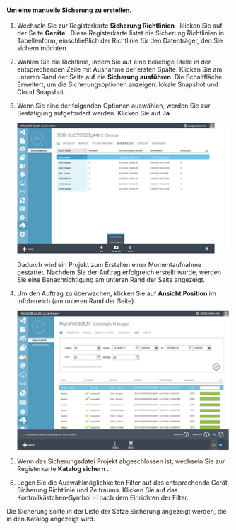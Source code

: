 <!--author=SharS last changed: 9/17/15-->

#### <a name="to-create-a-manual-backup"></a>Um eine manuelle Sicherung zu erstellen.

1. Wechseln Sie zur Registerkarte **Sicherung Richtlinien** , klicken Sie auf der Seite **Geräte** . Diese Registerkarte listet die Sicherung Richtlinien in Tabellenform, einschließlich der Richtlinie für den Datenträger, den Sie sichern möchten.

2. Wählen Sie die Richtlinie, indem Sie auf eine beliebige Stelle in der entsprechenden Zeile mit Ausnahme der ersten Spalte. Klicken Sie am unteren Rand der Seite auf die **Sicherung ausführen**. Die Schaltfläche Erweitert, um die Sicherungsoptionen anzeigen: lokale Snapshot und Cloud Snapshot. 

3. Wenn Sie eine der folgenden Optionen auswählen, werden Sie zur Bestätigung aufgefordert werden. Klicken Sie auf **Ja**. 

    ![Manuelle wird backup1 erstellen](./media/storsimple-create-manual-backup-gov/HCS_CreateManualBackup1-gov-include.png)
 
    Dadurch wird ein Projekt zum Erstellen einer Momentaufnahme gestartet. Nachdem Sie der Auftrag erfolgreich erstellt wurde, werden Sie eine Benachrichtigung am unteren Rand der Seite angezeigt.

4. Um den Auftrag zu überwachen, klicken Sie auf **Ansicht Position** im Infobereich (am unteren Rand der Seite). 

    ![Manuelle Sicherungskopie2 erstellen](./media/storsimple-create-manual-backup-gov/HCS_CreateManualBackup2-gov-include.png)

5. Wenn das Sicherungsdatei Projekt abgeschlossen ist, wechseln Sie zur Registerkarte **Katalog sichern** .

6. Legen Sie die Auswahlmöglichkeiten Filter auf das entsprechende Gerät, Sicherung Richtlinie und Zeitraums. Klicken Sie auf das Kontrollkästchen-Symbol ![Aktivieren Sie Symbol](./media/storsimple-create-manual-backup/HCS_CheckIcon-include.png) nach dem Einrichten der Filter.

  Die Sicherung sollte in der Liste der Sätze Sicherung angezeigt werden, die in den Katalog angezeigt wird.
